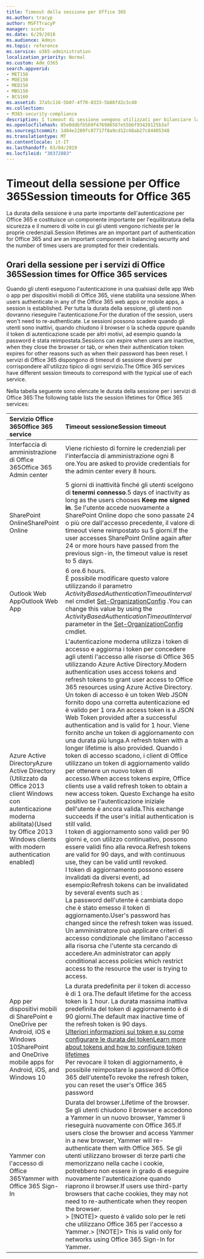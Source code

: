 ```yaml
---
title: Timeout della sessione per Office 365
ms.author: tracyp
author: MSFTTracyP
manager: scotv
ms.date: 6/29/2018
ms.audience: Admin
ms.topic: reference
ms.service: o365-administration
localization_priority: Normal
ms.custom: Adm_O365
search.appverid:
- MET150
- MOE150
- MED150
- MBS150
- BCS160
ms.assetid: 37a5c116-5b07-4f70-8333-5b86fd2c3c40
ms.collection:
- M365-security-compliance
description: I timeout di sessione vengono utilizzati per bilanciare la Securtiy e la facilità di accesso nelle app client di Office 365.
ms.openlocfilehash: 05e0ddbfb569f476986567e55bbf93428125b3af
ms.sourcegitcommit: 1d84e2289fc87717f8a9cd12c68ab27c84405348
ms.translationtype: MT
ms.contentlocale: it-IT
ms.lasthandoff: 03/04/2019
ms.locfileid: "30372883"
---
```

# <a name="session-timeouts-for-office-365"></a><span data-ttu-id="1ba67-103">Timeout della sessione per Office 365</span><span class="sxs-lookup"><span data-stu-id="1ba67-103">Session timeouts for Office 365</span></span>

<span data-ttu-id="1ba67-104">La durata della sessione è una parte importante dell'autenticazione per Office 365 e costituisce un componente importante per l'equilibratura della sicurezza e il numero di volte in cui gli utenti vengono richieste per le proprie credenziali.</span><span class="sxs-lookup"><span data-stu-id="1ba67-104">Session lifetimes are an important part of authentication for Office 365 and are an important component in balancing security and the number of times users are prompted for their credentials.</span></span>
  
## <a name="session-times-for-office-365-services"></a><span data-ttu-id="1ba67-105">Orari della sessione per i servizi di Office 365</span><span class="sxs-lookup"><span data-stu-id="1ba67-105">Session times for Office 365 services</span></span>

<span data-ttu-id="1ba67-106">Quando gli utenti eseguono l'autenticazione in una qualsiasi delle app Web o app per dispositivi mobili di Office 365, viene stabilita una sessione.</span><span class="sxs-lookup"><span data-stu-id="1ba67-106">When users authenticate in any of the Office 365 web apps or mobile apps, a session is established.</span></span> <span data-ttu-id="1ba67-107">Per tutta la durata della sessione, gli utenti non dovranno rieseguire l'autenticazione.</span><span class="sxs-lookup"><span data-stu-id="1ba67-107">For the duration of the session, users won't need to re-authenticate.</span></span> <span data-ttu-id="1ba67-108">Le sessioni possono scadere quando gli utenti sono inattivi, quando chiudono il browser o la scheda oppure quando il token di autenticazione scade per altri motivi, ad esempio quando la password è stata reimpostata.</span><span class="sxs-lookup"><span data-stu-id="1ba67-108">Sessions can expire when users are inactive, when they close the browser or tab, or when their authentication token expires for other reasons such as when their password has been reset.</span></span> <span data-ttu-id="1ba67-109">I servizi di Office 365 dispongono di timeout di sessione diversi per corrispondere all'utilizzo tipico di ogni servizio.</span><span class="sxs-lookup"><span data-stu-id="1ba67-109">The Office 365 services have different session timeouts to correspond with the typical use of each service.</span></span>
  
<span data-ttu-id="1ba67-110">Nella tabella seguente sono elencate le durata della sessione per i servizi di Office 365:</span><span class="sxs-lookup"><span data-stu-id="1ba67-110">The following table lists the session lifetimes for Office 365 services:</span></span>
  
|<span data-ttu-id="1ba67-111">**Servizio Office 365**</span><span class="sxs-lookup"><span data-stu-id="1ba67-111">**Office 365 service**</span></span>|<span data-ttu-id="1ba67-112">**Timeout sessione**</span><span class="sxs-lookup"><span data-stu-id="1ba67-112">**Session timeout**</span></span>|
|:-----|:-----|
|<span data-ttu-id="1ba67-113">Interfaccia di amministrazione di Office 365</span><span class="sxs-lookup"><span data-stu-id="1ba67-113">Office 365 Admin center</span></span>  <br/> |<span data-ttu-id="1ba67-114">Viene richiesto di fornire le credenziali per l'interfaccia di amministrazione ogni 8 ore.</span><span class="sxs-lookup"><span data-stu-id="1ba67-114">You are asked to provide credentials for the admin center every 8 hours.</span></span>  <br/> |
|<span data-ttu-id="1ba67-115">SharePoint Online</span><span class="sxs-lookup"><span data-stu-id="1ba67-115">SharePoint Online</span></span>  <br/> |<span data-ttu-id="1ba67-116">5 giorni di inattività finché gli utenti scelgono di **tenermi connesso**.</span><span class="sxs-lookup"><span data-stu-id="1ba67-116">5 days of inactivity as long as the users chooses **Keep me signed in**.</span></span> <span data-ttu-id="1ba67-117">Se l'utente accede nuovamente a SharePoint Online dopo che sono passate 24 o più ore dall'accesso precedente, il valore di timeout viene reimpostato su 5 giorni.</span><span class="sxs-lookup"><span data-stu-id="1ba67-117">If the user accesses SharePoint Online again after 24 or more hours have passed from the previous sign-in, the timeout value is reset to 5 days.</span></span>  <br/> |
|<span data-ttu-id="1ba67-118">Outlook Web App</span><span class="sxs-lookup"><span data-stu-id="1ba67-118">Outlook Web App</span></span>  <br/> |<span data-ttu-id="1ba67-119">6 ore.</span><span class="sxs-lookup"><span data-stu-id="1ba67-119">6 hours.</span></span>  <br/> <span data-ttu-id="1ba67-120">È possibile modificare questo valore utilizzando il parametro _ActivityBasedAuthenticationTimeoutInterval_ nel cmdlet [Set-OrganizationConfig](https://go.microsoft.com/fwlink/p/?LinkId=615378) .</span><span class="sxs-lookup"><span data-stu-id="1ba67-120">You can change this value by using the  _ActivityBasedAuthenticationTimeoutInterval_ parameter in the [Set-OrganizationConfig](https://go.microsoft.com/fwlink/p/?LinkId=615378) cmdlet.</span></span>  <br/> |
|<span data-ttu-id="1ba67-121">Azure Active Directory</span><span class="sxs-lookup"><span data-stu-id="1ba67-121">Azure Active Directory</span></span>  <br/> <span data-ttu-id="1ba67-122">(Utilizzato da Office 2013 client Windows con autenticazione moderna abilitata)</span><span class="sxs-lookup"><span data-stu-id="1ba67-122">(Used by Office 2013 Windows clients with modern authentication enabled)</span></span>  <br/> | <span data-ttu-id="1ba67-123">L'autenticazione moderna utilizza i token di accesso e aggiorna i token per concedere agli utenti l'accesso alle risorse di Office 365 utilizzando Azure Active Directory.</span><span class="sxs-lookup"><span data-stu-id="1ba67-123">Modern authentication uses access tokens and refresh tokens to grant user access to Office 365 resources using Azure Active Directory.</span></span> <span data-ttu-id="1ba67-124">Un token di accesso è un token Web JSON fornito dopo una corretta autenticazione ed è valido per 1 ora.</span><span class="sxs-lookup"><span data-stu-id="1ba67-124">An access token is a JSON Web Token provided after a successful authentication and is valid for 1 hour.</span></span> <span data-ttu-id="1ba67-125">Viene fornito anche un token di aggiornamento con una durata più lunga.</span><span class="sxs-lookup"><span data-stu-id="1ba67-125">A refresh token with a longer lifetime is also provided.</span></span> <span data-ttu-id="1ba67-126">Quando i token di accesso scadono, i client di Office utilizzano un token di aggiornamento valido per ottenere un nuovo token di accesso.</span><span class="sxs-lookup"><span data-stu-id="1ba67-126">When access tokens expire, Office clients use a valid refresh token to obtain a new access token.</span></span> <span data-ttu-id="1ba67-127">Questo Exchange ha esito positivo se l'autenticazione iniziale dell'utente è ancora valida.</span><span class="sxs-lookup"><span data-stu-id="1ba67-127">This exchange succeeds if the user's initial authentication is still valid.</span></span>  <br/>  <span data-ttu-id="1ba67-128">I token di aggiornamento sono validi per 90 giorni e, con utilizzo continuativo, possono essere validi fino alla revoca.</span><span class="sxs-lookup"><span data-stu-id="1ba67-128">Refresh tokens are valid for 90 days, and with continuous use, they can be valid until revoked.</span></span>  <br/>  <span data-ttu-id="1ba67-129">I token di aggiornamento possono essere invalidati da diversi eventi, ad esempio:</span><span class="sxs-lookup"><span data-stu-id="1ba67-129">Refresh tokens can be invalidated by several events such as :</span></span>  <br/>  <span data-ttu-id="1ba67-130">La password dell'utente è cambiata dopo che è stato emesso il token di aggiornamento.</span><span class="sxs-lookup"><span data-stu-id="1ba67-130">User's password has changed since the refresh token was issued.</span></span>  <br/>  <span data-ttu-id="1ba67-131">Un amministratore può applicare criteri di accesso condizionale che limitano l'accesso alla risorsa che l'utente sta cercando di accedere.</span><span class="sxs-lookup"><span data-stu-id="1ba67-131">An administrator can apply conditional access policies which restrict access to the resource the user is trying to access.</span></span>  <br/> |
|<span data-ttu-id="1ba67-132">App per dispositivi mobili di SharePoint e OneDrive per Android, iOS e Windows 10</span><span class="sxs-lookup"><span data-stu-id="1ba67-132">SharePoint and OneDrive mobile apps for Android, iOS, and Windows 10</span></span>  <br/> |<span data-ttu-id="1ba67-133">La durata predefinita per il token di accesso è di 1 ora.</span><span class="sxs-lookup"><span data-stu-id="1ba67-133">The default lifetime for the access token is 1 hour.</span></span> <span data-ttu-id="1ba67-134">La durata massima inattiva predefinita del token di aggiornamento è di 90 giorni.</span><span class="sxs-lookup"><span data-stu-id="1ba67-134">The default max inactive time of the refresh token is 90 days.</span></span>  <br/> [<span data-ttu-id="1ba67-135">Ulteriori informazioni sui token e su come configurare le durata dei token</span><span class="sxs-lookup"><span data-stu-id="1ba67-135">Learn more about tokens and how to configure token lifetimes</span></span>](https://docs.microsoft.com/en-us/azure/active-directory/active-directory-configurable-token-lifetimes) <br/> <span data-ttu-id="1ba67-136">Per revocare il token di aggiornamento, è possibile reimpostare la password di Office 365 dell'utente</span><span class="sxs-lookup"><span data-stu-id="1ba67-136">To revoke the refresh token, you can reset the user's Office 365 password</span></span>  <br/> |
|<span data-ttu-id="1ba67-137">Yammer con l'accesso di Office 365</span><span class="sxs-lookup"><span data-stu-id="1ba67-137">Yammer with Office 365 Sign-In</span></span>  <br/> |<span data-ttu-id="1ba67-138">Durata del browser.</span><span class="sxs-lookup"><span data-stu-id="1ba67-138">Lifetime of the browser.</span></span> <span data-ttu-id="1ba67-139">Se gli utenti chiudono il browser e accedono a Yammer in un nuovo browser, Yammer li rieseguirà nuovamente con Office 365.</span><span class="sxs-lookup"><span data-stu-id="1ba67-139">If users close the browser and access Yammer in a new browser, Yammer will re-authenticate them with Office 365.</span></span> <span data-ttu-id="1ba67-140">Se gli utenti utilizzano browser di terze parti che memorizzano nella cache i cookie, potrebbero non essere in grado di eseguire nuovamente l'autenticazione quando riaprono il browser.</span><span class="sxs-lookup"><span data-stu-id="1ba67-140">If users use third-party browsers that cache cookies, they may not need to re-authenticate when they reopen the browser.</span></span>  <br/> <span data-ttu-id="1ba67-141">> [!NOTE]> questo è valido solo per le reti che utilizzano Office 365 per l'accesso a Yammer.</span><span class="sxs-lookup"><span data-stu-id="1ba67-141">> [!NOTE]> This is valid only for networks using Office 365 Sign-In for Yammer.</span></span>           |
   

